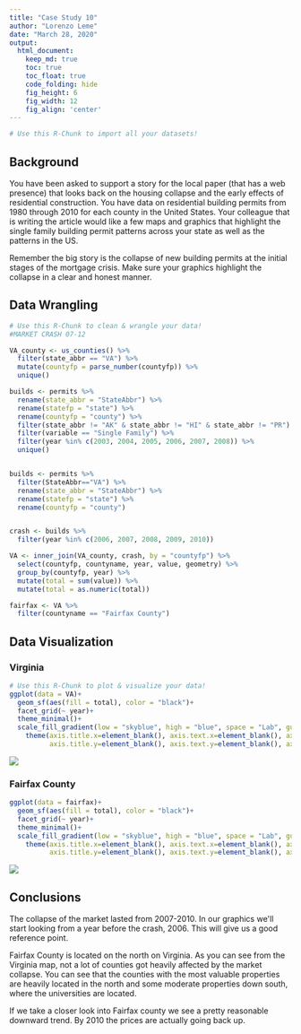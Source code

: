 ```yaml
---
title: "Case Study 10"
author: "Lorenzo Leme"
date: "March 28, 2020"
output:
  html_document:  
    keep_md: true
    toc: true
    toc_float: true
    code_folding: hide
    fig_height: 6
    fig_width: 12
    fig_align: 'center'
---
```







```r
# Use this R-Chunk to import all your datasets!
```

## Background

You have been asked to support a story for the local paper (that has a web presence) that looks back on the housing collapse and the early effects of residential construction. You have data on residential building permits from 1980 through 2010 for each county in the United States. Your colleague that is writing the article would like a few maps and graphics that highlight the single family building permit patterns across your state as well as the patterns in the US.

Remember the big story is the collapse of new building permits at the initial stages of the mortgage crisis. Make sure your graphics highlight the collapse in a clear and honest manner.

## Data Wrangling


```r
# Use this R-Chunk to clean & wrangle your data!
#MARKET CRASH 07-12

VA_county <- us_counties() %>% 
  filter(state_abbr == "VA") %>% 
  mutate(countyfp = parse_number(countyfp)) %>% 
  unique() 

builds <- permits %>% 
  rename(state_abbr = "StateAbbr") %>% 
  rename(statefp = "state") %>% 
  rename(countyfp = "county") %>% 
  filter(state_abbr != "AK" & state_abbr != "HI" & state_abbr != "PR") %>%
  filter(variable == "Single Family") %>% 
  filter(year %in% c(2003, 2004, 2005, 2006, 2007, 2008)) %>% 
  unique()


builds <- permits %>%
  filter(StateAbbr=="VA") %>% 
  rename(state_abbr = "StateAbbr") %>% 
  rename(statefp = "state") %>% 
  rename(countyfp = "county")


crash <- builds %>% 
  filter(year %in% c(2006, 2007, 2008, 2009, 2010))

VA <- inner_join(VA_county, crash, by = "countyfp") %>% 
  select(countyfp, countyname, year, value, geometry) %>% 
  group_by(countyfp, year) %>% 
  mutate(total = sum(value)) %>% 
  mutate(total = as.numeric(total)) 

fairfax <- VA %>% 
  filter(countyname == "Fairfax County")
```

## Data Visualization

### Virginia


```r
# Use this R-Chunk to plot & visualize your data!
ggplot(data = VA)+
  geom_sf(aes(fill = total), color = "black")+
  facet_grid(~ year)+
  theme_minimal()+
  scale_fill_gradient(low = "skyblue", high = "blue", space = "Lab", guide = "colourbar", aesthetics = "fill") +
    theme(axis.title.x=element_blank(), axis.text.x=element_blank(), axis.ticks.x=element_blank(),
          axis.title.y=element_blank(), axis.text.y=element_blank(), axis.ticks.y=element_blank()) 
```

![](CS10_files/figure-html/plot_data-1.png)<!-- -->

### Fairfax County


```r
ggplot(data = fairfax)+
  geom_sf(aes(fill = total), color = "black")+
  facet_grid(~ year)+
  theme_minimal()+
  scale_fill_gradient(low = "skyblue", high = "blue", space = "Lab", guide = "colourbar", aesthetics = "fill") +
    theme(axis.title.x=element_blank(), axis.text.x=element_blank(), axis.ticks.x=element_blank(),
          axis.title.y=element_blank(), axis.text.y=element_blank(), axis.ticks.y=element_blank()) 
```

![](CS10_files/figure-html/unnamed-chunk-2-1.png)<!-- -->

## Conclusions

The collapse of the market lasted from 2007-2010. In our graphics we'll start looking from a year before the crash, 2006. This will give us a good reference point.

Fairfax County is located on the north on Virginia. As you can see from the Virginia map, not a lot of counties got heavily affected by the market collapse. You can see that the counties with the most valuable properties are heavily located in the north and some moderate properties down south, where the universities are located.

If we take a closer look into Fairfax county we see a pretty reasonable downward trend. By 2010 the prices are actually going back up.
